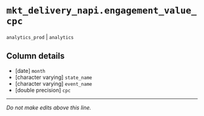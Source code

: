 # `mkt_delivery_napi.engagement_value_cpc`
`analytics_prod` | `analytics`

## Column details
* [date]      `month`
* [character varying] `state_name`
* [character varying] `event_name`
* [double precision] `cpc`

-------------------------------------------------------------------------------
*Do not make edits above this line.*
